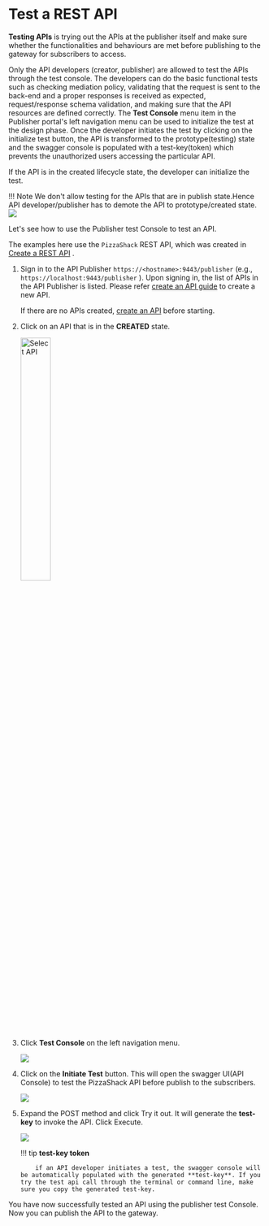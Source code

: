 # Test a REST API

**Testing APIs** is trying out the APIs at the publisher itself and make sure whether the functionalities and behaviours are  met before publishing to the gateway for subscribers to access.

Only the API developers (creator, publisher) are allowed to test the APIs through the test console. The developers can do the basic functional tests such as checking mediation policy, validating that the request is sent to the back-end and a proper responses is received as expected, request/response schema validation, and making sure that the API resources are defined correctly.
The **Test Console**  menu item in the Publisher portal's left navigation menu can be used to initialize the test at the design phase. Once the developer initiates the test by clicking on the initialize test button, the API is transformed to the prototype(testing)
state and the swagger console is populated with a test-key(token) which prevents the unauthorized users accessing the particular API.

If the API is in the created lifecycle state, the developer can initialize the test.

!!! Note
    We don't allow testing for the APIs that are in publish state.Hence API developer/publisher has to demote the API to prototype/created
    state.
    ![]({{base_path}}/assets/img/learn/publisher-testconsole-publishstate.png)

Let's see how to use the Publisher test Console to test an API.

The examples here use the `PizzaShack` REST API, which was created in [Create a REST API]({{base_path}}/learn/design-api/create-api/create-a-rest-api/) .

1.  Sign in to the API Publisher `https://<hostname>:9443/publisher` (e.g., `https://localhost:9443/publisher` ). Upon signing in, the list of APIs in the API Publisher is listed. Please refer [create an API guide](/learn/design-api/create-api/create-a-rest-api/) to create a new API.

     If there are no APIs created, [create an API]({{base_path}}/learn/design-api/create-api/create-a-rest-api/) before starting.

2.  Click on an API that is in the **CREATED** state.

     <img src="{{base_path}}/assets/img/learn/select-created-api.png" alt="Select API" title="Select API" width="35%" />

3.  Click **Test Console** on the left navigation menu.

     ![]({{base_path}}/assets/img/learn/publisher-testconsole-createdstate.png)

4.  Click on  the **Initiate Test**  button. This will open the swagger UI(API Console) to test the PizzaShack API before publish to the subscribers.

      ![]({{base_path}}/assets/img/learn/publisher-testconsole-swaggerconsole.png)

5.  Expand the POST  method and click Try it out. It will generate the **test-key** to invoke the API. Click Execute.

    ![]({{base_path}}/assets/img/learn/publisher-testconsole-testkey.png)

    !!! tip
            **test-key token**

            if an API developer initiates a test, the swagger console will be automatically populated with the generated **test-key**. If you try the test api call through the terminal or command line, make sure you copy the generated test-key.

You have now successfully tested an API using the publisher test Console. Now you can publish the API to the gateway.
